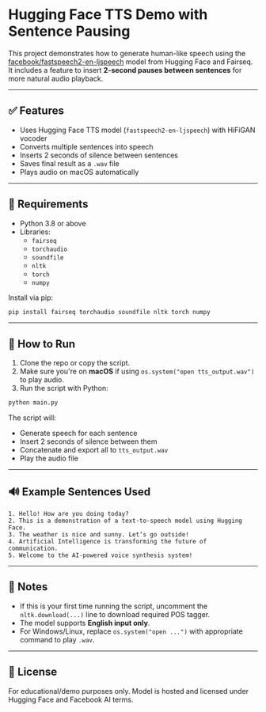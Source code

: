 # Hugging Face TTS Demo with Sentence Pausing

This project demonstrates how to generate human-like speech using the [facebook/fastspeech2-en-ljspeech](https://huggingface.co/facebook/fastspeech2-en-ljspeech) model from Hugging Face and Fairseq. It includes a feature to insert **2-second pauses between sentences** for more natural audio playback.

---

## ✅ Features

- Uses Hugging Face TTS model (`fastspeech2-en-ljspeech`) with HiFiGAN vocoder
- Converts multiple sentences into speech
- Inserts 2 seconds of silence between sentences
- Saves final result as a `.wav` file
- Plays audio on macOS automatically

---

## 🧠 Requirements

- Python 3.8 or above
- Libraries:
  - `fairseq`
  - `torchaudio`
  - `soundfile`
  - `nltk`
  - `torch`
  - `numpy`

Install via pip:

```bash
pip install fairseq torchaudio soundfile nltk torch numpy
```

---

## 🚀 How to Run

1. Clone the repo or copy the script.
2. Make sure you're on **macOS** if using `os.system("open tts_output.wav")` to play audio.
3. Run the script with Python:

```bash
python main.py
```

The script will:
- Generate speech for each sentence
- Insert 2 seconds of silence between them
- Concatenate and export all to `tts_output.wav`
- Play the audio file

---

## 🔊 Example Sentences Used

```text
1. Hello! How are you doing today?
2. This is a demonstration of a text-to-speech model using Hugging Face.
3. The weather is nice and sunny. Let’s go outside!
4. Artificial Intelligence is transforming the future of communication.
5. Welcome to the AI-powered voice synthesis system!
```

---

## 📝 Notes

- If this is your first time running the script, uncomment the `nltk.download(...)` line to download required POS tagger.
- The model supports **English input only**.
- For Windows/Linux, replace `os.system("open ...")` with appropriate command to play `.wav`.

---

## 📄 License

For educational/demo purposes only. Model is hosted and licensed under Hugging Face and Facebook AI terms.